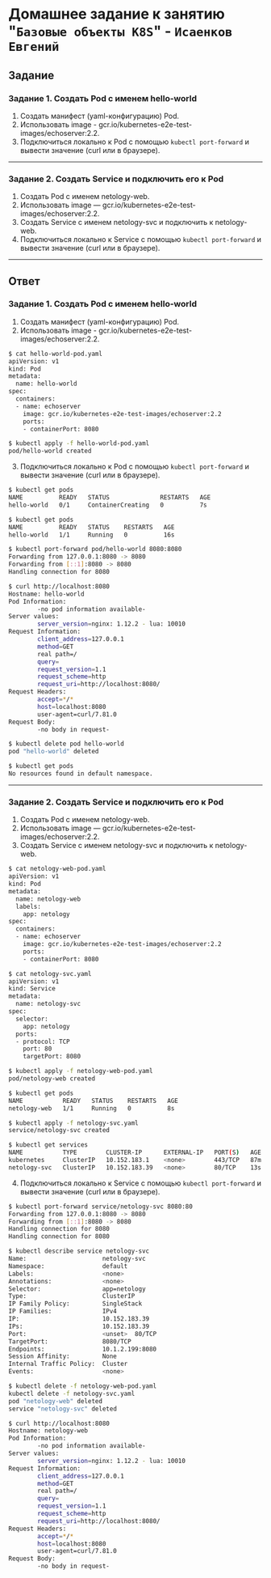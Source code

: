 # Домашнее задание к занятию "`Базовые объекты K8S`" - `Исаенков Евгений`

## Задание

### Задание 1. Создать Pod с именем hello-world

1. Создать манифест (yaml-конфигурацию) Pod.
2. Использовать image - gcr.io/kubernetes-e2e-test-images/echoserver:2.2.
3. Подключиться локально к Pod с помощью `kubectl port-forward` и вывести значение (curl или в браузере).

------

### Задание 2. Создать Service и подключить его к Pod

1. Создать Pod с именем netology-web.
2. Использовать image — gcr.io/kubernetes-e2e-test-images/echoserver:2.2.
3. Создать Service с именем netology-svc и подключить к netology-web.
4. Подключиться локально к Service с помощью `kubectl port-forward` и вывести значение (curl или в браузере).

---

## Ответ

### Задание 1. Создать Pod с именем hello-world

1. Создать манифест (yaml-конфигурацию) Pod.
2. Использовать image - gcr.io/kubernetes-e2e-test-images/echoserver:2.2.

```bash
$ cat hello-world-pod.yaml
apiVersion: v1
kind: Pod
metadata:
  name: hello-world
spec:
  containers:
  - name: echoserver
    image: gcr.io/kubernetes-e2e-test-images/echoserver:2.2
    ports:
    - containerPort: 8080

$ kubectl apply -f hello-world-pod.yaml
pod/hello-world created
```

3. Подключиться локально к Pod с помощью `kubectl port-forward` и вывести значение (curl или в браузере).

```bash
$ kubectl get pods
NAME          READY   STATUS              RESTARTS   AGE
hello-world   0/1     ContainerCreating   0          7s

$ kubectl get pods
NAME          READY   STATUS    RESTARTS   AGE
hello-world   1/1     Running   0          16s

$ kubectl port-forward pod/hello-world 8080:8080
Forwarding from 127.0.0.1:8080 -> 8080
Forwarding from [::1]:8080 -> 8080
Handling connection for 8080

$ curl http://localhost:8080
Hostname: hello-world
Pod Information:
        -no pod information available-
Server values:
        server_version=nginx: 1.12.2 - lua: 10010
Request Information:
        client_address=127.0.0.1
        method=GET
        real path=/
        query=
        request_version=1.1
        request_scheme=http
        request_uri=http://localhost:8080/
Request Headers:
        accept=*/*
        host=localhost:8080
        user-agent=curl/7.81.0
Request Body:
        -no body in request-

$ kubectl delete pod hello-world
pod "hello-world" deleted

$ kubectl get pods
No resources found in default namespace.
```

------

### Задание 2. Создать Service и подключить его к Pod

1. Создать Pod с именем netology-web.
2. Использовать image — gcr.io/kubernetes-e2e-test-images/echoserver:2.2.
3. Создать Service с именем netology-svc и подключить к netology-web.

```bash
$ cat netology-web-pod.yaml
apiVersion: v1
kind: Pod
metadata:
  name: netology-web
  labels:
    app: netology
spec:
  containers:
  - name: echoserver
    image: gcr.io/kubernetes-e2e-test-images/echoserver:2.2
    ports:
    - containerPort: 8080

$ cat netology-svc.yaml
apiVersion: v1
kind: Service
metadata:
  name: netology-svc
spec:
  selector:
    app: netology
  ports:
  - protocol: TCP
    port: 80
    targetPort: 8080

$ kubectl apply -f netology-web-pod.yaml
pod/netology-web created

$ kubectl get pods
NAME           READY   STATUS    RESTARTS   AGE
netology-web   1/1     Running   0          8s

$ kubectl apply -f netology-svc.yaml
service/netology-svc created

$ kubectl get services
NAME           TYPE        CLUSTER-IP      EXTERNAL-IP   PORT(S)   AGE
kubernetes     ClusterIP   10.152.183.1    <none>        443/TCP   87m
netology-svc   ClusterIP   10.152.183.39   <none>        80/TCP    13s
```

4. Подключиться локально к Service с помощью `kubectl port-forward` и вывести значение (curl или в браузере).

```bash
$ kubectl port-forward service/netology-svc 8080:80
Forwarding from 127.0.0.1:8080 -> 8080
Forwarding from [::1]:8080 -> 8080
Handling connection for 8080
Handling connection for 8080

$ kubectl describe service netology-svc
Name:                     netology-svc
Namespace:                default
Labels:                   <none>
Annotations:              <none>
Selector:                 app=netology
Type:                     ClusterIP
IP Family Policy:         SingleStack
IP Families:              IPv4
IP:                       10.152.183.39
IPs:                      10.152.183.39
Port:                     <unset>  80/TCP
TargetPort:               8080/TCP
Endpoints:                10.1.2.199:8080
Session Affinity:         None
Internal Traffic Policy:  Cluster
Events:                   <none>

$ kubectl delete -f netology-web-pod.yaml
kubectl delete -f netology-svc.yaml
pod "netology-web" deleted
service "netology-svc" deleted
```

```bash
$ curl http://localhost:8080
Hostname: netology-web
Pod Information:
        -no pod information available-
Server values:
        server_version=nginx: 1.12.2 - lua: 10010
Request Information:
        client_address=127.0.0.1
        method=GET
        real path=/
        query=
        request_version=1.1
        request_scheme=http
        request_uri=http://localhost:8080/
Request Headers:
        accept=*/*
        host=localhost:8080
        user-agent=curl/7.81.0
Request Body:
        -no body in request-
```

